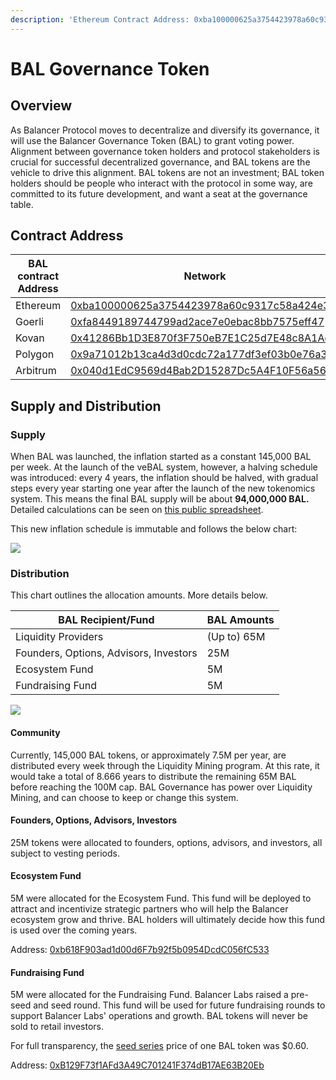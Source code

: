 ```yaml
---
description: 'Ethereum Contract Address: 0xba100000625a3754423978a60c9317c58a424e3d'
---
```


# BAL Governance Token

## Overview

As Balancer Protocol moves to decentralize and diversify its governance, it will use the Balancer Governance Token (BAL) to grant voting power. Alignment between governance token holders and protocol stakeholders is crucial for successful decentralized governance, and BAL tokens are the vehicle to drive this alignment. BAL tokens are not an investment; BAL token holders should be people who interact with the protocol in some way, are committed to its future development, and want a seat at the governance table.

## Contract Address

| BAL contract Address | Network                                                                                                                      |
| -------------------- | ---------------------------------------------------------------------------------------------------------------------------- |
| Ethereum             | [0xba100000625a3754423978a60c9317c58a424e3d](https://etherscan.io/address/0xba100000625a3754423978a60c9317c58a424e3d)        |
| Goerli               | [0xfa8449189744799ad2ace7e0ebac8bb7575eff47](https://goerli.etherscan.io/address/0xfa8449189744799ad2ace7e0ebac8bb7575eff47) |
| Kovan                | [0x41286Bb1D3E870f3F750eB7E1C25d7E48c8A1Ac7](https://kovan.etherscan.io/address/0x41286Bb1D3E870f3F750eB7E1C25d7E48c8A1Ac7)  |
| Polygon              | [0x9a71012b13ca4d3d0cdc72a177df3ef03b0e76a3](https://polygonscan.com/address/0x9a71012b13ca4d3d0cdc72a177df3ef03b0e76a3)     |
| Arbitrum             | [0x040d1EdC9569d4Bab2D15287Dc5A4F10F56a56B8](https://arbiscan.io/address/0x040d1EdC9569d4Bab2D15287Dc5A4F10F56a56B8)         |

## Supply and Distribution

### Supply

When BAL was launched, the inflation started as a constant 145,000 BAL per week. At the launch of the veBAL system, however, a halving schedule was introduced: every 4 years, the inflation should be halved, with gradual steps every year starting one year after the launch of the new tokenomics system. This means the final BAL supply will be about **94,000,000 BAL.** Detailed calculations can be seen on [this public spreadsheet](https://docs.google.com/spreadsheets/d/1FY0gi596YWBOTeu\_mrxhWcdF74SwKMNhmu0qJVgs0KI/).

This new inflation schedule is immutable and follows the below chart:

![](<../../.gitbook/assets/image (7).png>)

### Distribution

This chart outlines the allocation amounts. More details below.

| BAL Recipient/Fund                     | BAL Amounts |
| -------------------------------------- | ----------- |
| Liquidity Providers                    | (Up to) 65M |
| Founders, Options, Advisors, Investors | 25M         |
| Ecosystem Fund                         | 5M          |
| Fundraising Fund                       | 5M          |

![](../../.gitbook/assets/bal\_tokens\_distribution.png)

#### Community

Currently, 145,000 BAL tokens, or approximately 7.5M per year, are distributed every week through the Liquidity Mining program. At this rate, it would take a total of 8.666 years to distribute the remaining 65M BAL before reaching the 100M cap. BAL Governance has power over Liquidity Mining, and can choose to keep or change this system.

#### Founders, Options, Advisors, Investors

25M tokens were allocated to founders, options, advisors, and investors, all subject to vesting periods.

#### Ecosystem Fund

5M were allocated for the Ecosystem Fund. This fund will be deployed to attract and incentivize strategic partners who will help the Balancer ecosystem grow and thrive. BAL holders will ultimately decide how this fund is used over the coming years.

Address: [0xb618F903ad1d00d6F7b92f5b0954DcdC056fC533](https://etherscan.io/address/0xb618F903ad1d00d6F7b92f5b0954DcdC056fC533)

#### Fundraising Fund

5M were allocated for the Fundraising Fund. Balancer Labs raised a pre-seed and seed round. This fund will be used for future fundraising rounds to support Balancer Labs' operations and growth. BAL tokens will never be sold to retail investors.

For full transparency, the [seed series](https://medium.com/balancer-protocol/balancer-labs-raises-3m-to-supercharge-programmable-liquidity-8f1a42323c78) price of one BAL token was $0.60.

Address: [0xB129F73f1AFd3A49C701241F374dB17AE63B20Eb](https://etherscan.io/address/0xB129F73f1AFd3A49C701241F374dB17AE63B20Eb)




